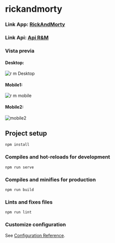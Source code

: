 # rickandmorty

### Link App: [RickAndMorty](https://rickandmorty-d4059.web.app/)
### Link Api: [Api R&M](https://rickandmortyapi.com/)

### Vista previa
#### Desktop:
![r m Desktop](https://user-images.githubusercontent.com/60188980/89725308-17969b00-d9dc-11ea-9782-94dc6eafa0d9.JPG)

#### Mobile1:
![r m mobile](https://user-images.githubusercontent.com/60188980/89725507-3eee6780-d9de-11ea-9dfc-fce07ca424c3.JPG)  
#### Mobile2:
 ![mobile2](https://user-images.githubusercontent.com/60188980/89725776-0ac87600-d9e1-11ea-8452-39d34688e1d4.JPG)

## Project setup
```
npm install
```

### Compiles and hot-reloads for development
```
npm run serve
```

### Compiles and minifies for production
```
npm run build
```

### Lints and fixes files
```
npm run lint
```

### Customize configuration
See [Configuration Reference](https://cli.vuejs.org/config/).
